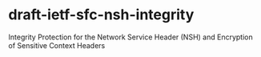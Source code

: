 # draft-ietf-sfc-nsh-integrity
Integrity Protection for the Network Service Header (NSH) and Encryption of Sensitive Context Headers
